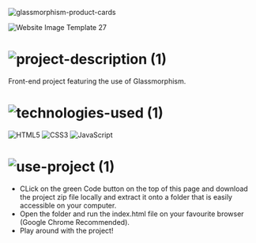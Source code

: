 
![glassmorphism-product-cards](https://user-images.githubusercontent.com/95453430/155045804-21f0cd62-8d03-4cbd-b6db-7ca1f316548b.svg)

![Website Image Template 27](https://user-images.githubusercontent.com/95453430/155046075-bebb242b-99a1-4ea7-8592-b7f467442a12.svg)

# ![project-description (1)](https://user-images.githubusercontent.com/95453430/155046159-ea2db80f-c86e-48d6-a795-27a96eead925.svg)

Front-end project featuring the use of Glassmorphism.

# ![technologies-used (1)](https://user-images.githubusercontent.com/95453430/155046387-93e8b2f3-d7dd-4797-bd93-b26c2c63e1eb.svg)
![HTML5](https://img.shields.io/badge/html5-%23E34F26.svg?style=for-the-badge&logo=html5&logoColor=white)
![CSS3](https://img.shields.io/badge/css3-%231572B6.svg?style=for-the-badge&logo=css3&logoColor=white)
![JavaScript](https://img.shields.io/badge/javascript-%23323330.svg?style=for-the-badge&logo=javascript&logoColor=%23F7DF1E)

# ![use-project (1)](https://user-images.githubusercontent.com/95453430/155046492-760c134f-e32c-436c-a7a8-4ca134a878b9.svg)

- CLick on the green Code button on the top of this page and download the project zip file locally and extract it onto a folder that is easily accessible on your computer.
- Open the folder and run the index.html file on your favourite browser (Google Chrome Recommended).
- Play around with the project!
